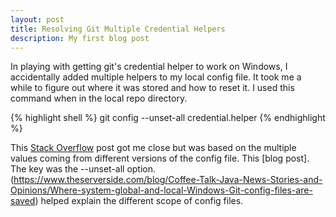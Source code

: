 ```yaml
---
layout: post
title: Resolving Git Multiple Credential Helpers
description: My first blog post
---
```


In playing with getting git's credential helper to work on Windows, I accidentally added multiple helpers to my local config file. It took me a while to figure out where it was stored and how to reset it. I used this command when in the local repo directory.

{% highlight shell %}
git config  --unset-all credential.helper
{% endhighlight %}

This [Stack Overflow](https://stackoverflow.com/questions/11693074/git-credential-cache-is-not-a-git-command) post got me close but was based on the multiple values coming from different versions of the config file. This [blog post]. The key was the --unset-all option. (https://www.theserverside.com/blog/Coffee-Talk-Java-News-Stories-and-Opinions/Where-system-global-and-local-Windows-Git-config-files-are-saved) helped explain the different scope of config files.



